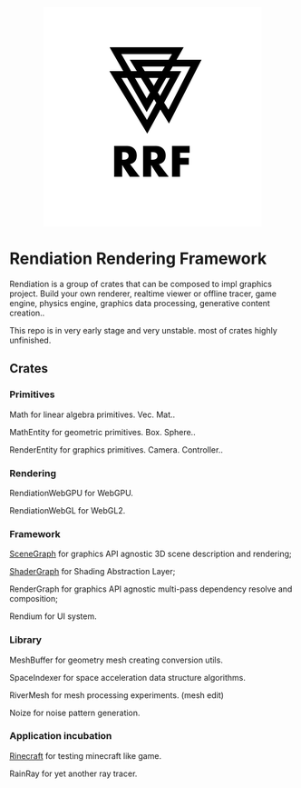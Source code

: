 <div style="display: flex">
    <img src="./asset/rrf.svg" alt="rrf logo" style="margin: auto">
</div>

# Rendiation Rendering Framework

Rendiation is a group of crates that can be composed to impl graphics project. Build your own renderer, realtime viewer or offline tracer, game engine, physics engine, graphics data processing, generative content creation..

This repo is in very early stage and very unstable. most of crates highly unfinished.

## Crates

### Primitives

Math for linear algebra primitives. Vec. Mat..

MathEntity for geometric primitives. Box. Sphere..

RenderEntity for graphics primitives. Camera. Controller..

### Rendering

RendiationWebGPU for WebGPU.

RendiationWebGL for WebGL2.

### Framework

[SceneGraph](./scene-graph/README.md) for graphics API agnostic 3D scene description and rendering;

[ShaderGraph](./shader-graph/README.md) for Shading Abstraction Layer;

RenderGraph for graphics API agnostic multi-pass dependency resolve and composition;

Rendium for UI system.

### Library

MeshBuffer for geometry mesh creating conversion utils.

SpaceIndexer for space acceleration data structure algorithms.

RiverMesh for mesh processing experiments. (mesh edit)

Noize for noise pattern generation.

### Application incubation

[Rinecraft](./rinecraft/README.md) for testing minecraft like game.

RainRay for yet another ray tracer.
